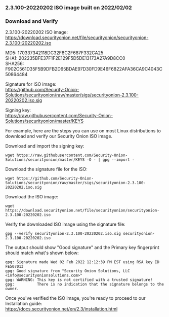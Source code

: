 ### 2.3.100-20220202 ISO image built on 2022/02/02



### Download and Verify

2.3.100-20220202 ISO image:  
https://download.securityonion.net/file/securityonion/securityonion-2.3.100-20220202.iso

MD5: 170337342118DC32F8C2F687F332CA25  
SHA1: 202235BFE37F1F2E129F5D5DE13173A27A9D8CC0  
SHA256: F902C561D35F5B9DFB2D65BDAE97D30FD9E46F6822AFA36CA9C4043C50864484 

Signature for ISO image:  
https://github.com/Security-Onion-Solutions/securityonion/raw/master/sigs/securityonion-2.3.100-20220202.iso.sig

Signing key:  
https://raw.githubusercontent.com/Security-Onion-Solutions/securityonion/master/KEYS  

For example, here are the steps you can use on most Linux distributions to download and verify our Security Onion ISO image.

Download and import the signing key:  
```
wget https://raw.githubusercontent.com/Security-Onion-Solutions/securityonion/master/KEYS -O - | gpg --import -  
```

Download the signature file for the ISO:  
```
wget https://github.com/Security-Onion-Solutions/securityonion/raw/master/sigs/securityonion-2.3.100-20220202.iso.sig
```

Download the ISO image:  
```
wget https://download.securityonion.net/file/securityonion/securityonion-2.3.100-20220202.iso
```

Verify the downloaded ISO image using the signature file:  
```
gpg --verify securityonion-2.3.100-20220202.iso.sig securityonion-2.3.100-20220202.iso
```

The output should show "Good signature" and the Primary key fingerprint should match what's shown below:
```
gpg: Signature made Wed 02 Feb 2022 12:12:39 PM EST using RSA key ID FE507013
gpg: Good signature from "Security Onion Solutions, LLC <info@securityonionsolutions.com>"
gpg: WARNING: This key is not certified with a trusted signature!
gpg:          There is no indication that the signature belongs to the owner.
```

Once you've verified the ISO image, you're ready to proceed to our Installation guide:  
https://docs.securityonion.net/en/2.3/installation.html
